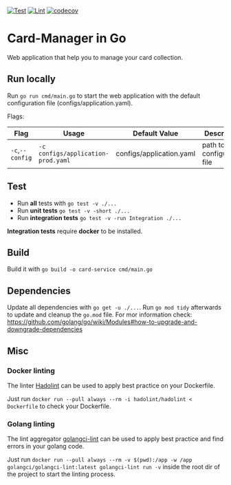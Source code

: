 [![Test](https://github.com/konstantinfoerster/card-service-go/actions/workflows/test.yml/badge.svg?branch=main)](https://github.com/konstantinfoerster/card-service-go/actions/workflows/test.yml)
[![Lint](https://github.com/konstantinfoerster/card-service-go/actions/workflows/lint.yml/badge.svg?branch=main)](https://github.com/konstantinfoerster/card-service-go/actions/workflows/lint.yml)
[![codecov](https://codecov.io/gh/konstantinfoerster/card-service-go/graph/badge.svg?token=I0TRRY5SZE)](https://codecov.io/gh/konstantinfoerster/card-service-go)

# Card-Manager in Go

Web application that help you to manage your card collection.

## Run locally

Run `go run cmd/main.go` to start the web application with the default configuration file (configs/application.yaml).

Flags:

| Flag            | Usage                              | Default Value            | Description                    |
|-----------------|------------------------------------|--------------------------|--------------------------------|
| `-c`,`--config` | `-c configs/application-prod.yaml` | configs/application.yaml | path to the configuration file |

## Test

* Run **all** tests with `go test -v ./...`
* Run **unit tests** `go test -v -short ./...`
* Run **integration tests** `go test -v -run Integration ./...`

**Integration tests** require **docker** to be installed.

## Build

Build it with `go build -o card-service cmd/main.go`

## Dependencies

Update all dependencies with `go get -u ./...`. Run `go mod tidy` afterwards to update and cleanup the `go.mod` file.
For mor information check: https://github.com/golang/go/wiki/Modules#how-to-upgrade-and-downgrade-dependencies

## Misc

### Docker linting

The linter [Hadolint](https://github.com/hadolint/hadolint) can be used to apply best practice on your Dockerfile.

Just run `docker run --pull always --rm -i hadolint/hadolint < Dockerfile` to check your Dockerfile.

### Golang linting

The lint aggregator [golangci-lint](https://golangci-lint.run/) can be used to apply best practice and find errors in
your golang code.

Just run `docker run --pull always --rm -v $(pwd):/app -w /app golangci/golangci-lint:latest golangci-lint run -v`
inside the root dir of the project to start the linting process.